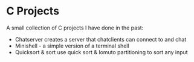 # C Projects
A small collection of C projects I have done in the past:
- Chatserver creates a server that chatclients can connect to and chat
- Minishell - a simple version of a terminal shell
- Quicksort & sort use quick sort & lomuto partitioning to sort any input
